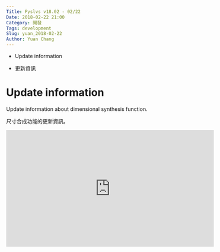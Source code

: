```yaml
---
Title: Pyslvs v18.02 - 02/22
Date: 2018-02-22 21:00
Category: 開發
Tags: development
Slug: yuan_2018-02-22
Author: Yuan Chang
---
```


+ Update information

+ 更新資訊

<!-- PELICAN_END_SUMMARY -->

Update information
===

Update information about dimensional synthesis function.

尺寸合成功能的更新資訊。

<iframe width="560" height="315" src="https://www.youtube.com/embed/ysris9uON4U" frameborder="0" allow="autoplay; encrypted-media" allowfullscreen></iframe>
